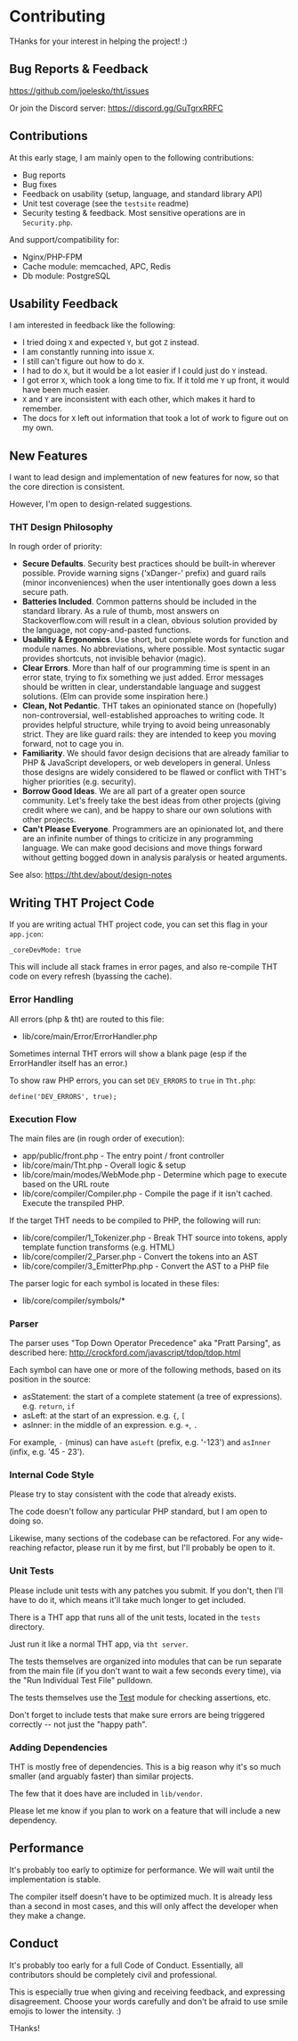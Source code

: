 # Contributing

THanks for your interest in helping the project! :)

## Bug Reports & Feedback

https://github.com/joelesko/tht/issues

Or join the Discord server: https://discord.gg/GuTgrxRRFC


## Contributions

At this early stage, I am mainly open to the following contributions:

- Bug reports
- Bug fixes
- Feedback on usability (setup, language, and standard library API)
- Unit test coverage (see the `testsite` readme)
- Security testing & feedback. Most sensitive operations are in `Security.php`.

And support/compatibility for:

- Nginx/PHP-FPM
- Cache module: memcached, APC, Redis
- Db module: PostgreSQL


## Usability Feedback

I am interested in feedback like the following:

- I tried doing `X` and expected `Y`, but got `Z` instead.
- I am constantly running into issue `X`.
- I still can't figure out how to do `X`.
- I had to do `X`, but it would be a lot easier if I could just do `Y` instead.
- I got error `X`, which took a long time to fix.  If it told me `Y` up front, it would have been much easier.
- `X` and `Y` are inconsistent with each other, which makes it hard to remember.
- The docs for `X` left out information that took a lot of work to figure out on my own.


## New Features

I want to lead design and implementation of new features for now, so that the core direction is consistent.

However, I'm open to design-related suggestions.



### THT Design Philosophy

In rough order of priority:

- **Secure Defaults**. Security best practices should be built-in wherever possible.  Provide warning signs ('xDanger-' prefix) and guard rails (minor inconveniences) when the user intentionally goes down a less secure path.
- **Batteries Included**. Common patterns should be included in the standard library.  As a rule of thumb, most answers on Stackoverflow.com will result in a clean, obvious solution provided by the language, not copy-and-pasted functions.
- **Usability & Ergonomics**.  Use short, but complete words for function and module names. No abbreviations, where possible.  Most syntactic sugar provides shortcuts, not invisible behavior (magic).
- **Clear Errors**.  More than half of our programming time is spent in an error state, trying to fix something we just added. Error messages should be written in clear, understandable language and suggest solutions. (Elm can provide some inspiration here.)
- **Clean, Not Pedantic**.  THT takes an opinionated stance on (hopefully) non-controversial, well-established approaches to writing code.  It provides helpful structure, while trying to avoid being unreasonably strict.  They are like guard rails: they are intended to keep you moving forward, not to cage you in.
- **Familiarity**.  We should favor design decisions that are already familiar to PHP & JavaScript developers, or web developers in general.  Unless those designs are widely considered to be flawed or conflict with THT's higher priorities (e.g. security).
- **Borrow Good Ideas**.  We are all part of a greater open source community.  Let's freely take the best ideas from other projects (giving credit where we can), and be happy to share our own solutions with other projects.
- **Can't Please Everyone**.  Programmers are an opinionated lot, and there are an infinite number of things to criticize in any programming language.  We can make good decisions and move things forward without getting bogged down in analysis paralysis or heated arguments.

See also: https://tht.dev/about/design-notes


## Writing THT Project Code

If you are writing actual THT project code, you can set this flag in your `app.jcon`:
```
_coreDevMode: true
```

This will include all stack frames in error pages, and also re-compile THT code on every refresh (byassing the cache).


### Error Handling

All errors (php & tht) are routed to this file:
- lib/core/main/Error/ErrorHandler.php

Sometimes internal THT errors will show a blank page (esp if the ErrorHandler itself has an error.)

To show raw PHP errors, you can set `DEV_ERRORS` to `true` in `Tht.php`:

```
define('DEV_ERRORS', true);
```


### Execution Flow

The main files are (in rough order of execution):

- app/public/front.php - The entry point / front controller
- lib/core/main/Tht.php - Overall logic & setup
- lib/core/main/modes/WebMode.php - Determine which page to execute based on the URL route
- lib/core/compiler/Compiler.php - Compile the page if it isn't cached.  Execute the transpiled PHP.

If the target THT needs to be compiled to PHP, the following will run:

- lib/core/compiler/1_Tokenizer.php - Break THT source into tokens, apply template function transforms (e.g. HTML)
- lib/core/compiler/2_Parser.php - Convert the tokens into an AST
- lib/core/compiler/3_EmitterPhp.php - Convert the AST to a PHP file

The parser logic for each symbol is located in these files:
- lib/core/compiler/symbols/*



### Parser

The parser uses "Top Down Operator Precedence" aka "Pratt Parsing", as described here:
http://crockford.com/javascript/tdop/tdop.html

Each symbol can have one or more of the following methods, based on its position in the source:

- asStatement: the start of a complete statement (a tree of expressions). e.g. `return`, `if`
- asLeft: at the start of an expression. e.g. `{`, `[`
- asInner: in the middle of an expression. e.g. `+`, `.`

For example, `-` (minus) can have `asLeft` (prefix, e.g. '-123') and `asInner` (infix, e.g. '45 - 23').



### Internal Code Style

Please try to stay consistent with the code that already exists.

The code doesn't follow any particular PHP standard, but I am open to doing so.

Likewise, many sections of the codebase can be refactored.  For any wide-reaching refactor, please run it by me first, but I'll probably be open to it.



### Unit Tests

Please include unit tests with any patches you submit. If you don't, then I'll have to do it, which means it'll take much longer to get included.

There is a THT app that runs all of the unit tests, located in the `tests` directory.

Just run it like a normal THT app, via `tht server`.

The tests themselves are organized into modules that can be run separate from the main file (if you don't want to wait a few seconds every time), via the "Run Individual Test File" pulldown.

The tests themselves use the [Test](https://tht.dev/manual/module/test) module for checking assertions, etc.

Don't forget to include tests that make sure errors are being triggered correctly -- not just the "happy path".


### Adding Dependencies

THT is mostly free of dependencies.  This is a big reason why it's so much smaller (and arguably faster) than similar projects.

The few that it does have are included in `lib/vendor`.

Please let me know if you plan to work on a feature that will include a new dependency.


## Performance

It's probably too early to optimize for performance.  We will wait until the implementation is stable.

The compiler itself doesn't have to be optimized much.  It is already less than a second in most cases, and this will only affect the developer when they make a change.


## Conduct

It's probably too early for a full Code of Conduct.  Essentially, all contributors should be completely civil and professional.

This is especially true when giving and receiving feedback, and expressing disagreement.  Choose your words carefully and don't be afraid to use smile emojis to lower the intensity. :)

THanks!
